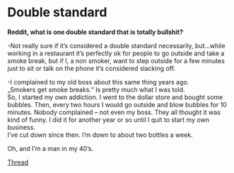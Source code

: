 # Double standard

**Reddit, what is one double standard that is totally bullshit?**

-Not really sure if it’s considered a double standard necessarily, but…while working in a restaurant it’s perfectly ok for people to go outside and take a smoke break, but if I, a non smoker, want to step outside for a few minutes just to sit or talk on the phone it’s considered slacking off.

-I complained to my old boss about this same thing years ago.  
„Smokers get smoke breaks.“ Is pretty much what I was told.  
So, I started my own addiction. I went to the dollar store and bought some bubbles. Then, every two hours I would go outside and blow bubbles for 10 minutes. Nobody complained – not even my boss. They all thought it was kind of funny. I did it for another year or so until I quit to start my own business.  
I’ve cut down since then. I’m down to about two bottles a week.

Oh, and I’m a man in my 40’s.

 [Thread](http://www.reddit.com/r/AskReddit/comments/1mkf8i/reddit_what_is_one_double_standard_that_is/)


